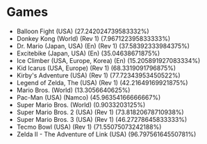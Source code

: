 # Games
- Balloon Fight (USA) (27.242024739583332%)
- Donkey Kong (World) (Rev 1) (7.967122395833333%)
- Dr. Mario (Japan, USA) (En) (Rev 1) (37.58392333984375%)
- Excitebike (Japan, USA) (En) (35.04638671875%)
- Ice Climber (USA, Europe, Korea) (En) (15.205891927083334%)
- Kid Icarus (USA, Europe) (Rev 1) (68.3319091796875%)
- Kirby's Adventure (USA) (Rev 1) (77.72343953450522%)
- Legend of Zelda, The (USA) (Rev 1) (42.21649169921875%)
- Mario Bros. (World) (13.3056640625%)
- Pac-Man (USA) (Namco) (45.96354166666667%)
- Super Mario Bros. (World) (0.9033203125%)
- Super Mario Bros. 2 (USA) (Rev 1) (73.81820678710938%)
- Super Mario Bros. 3 (USA) (Rev 1) (46.27278645833333%)
- Tecmo Bowl (USA) (Rev 1) (71.55075073242188%)
- Zelda II - The Adventure of Link (USA) (96.79756164550781%)